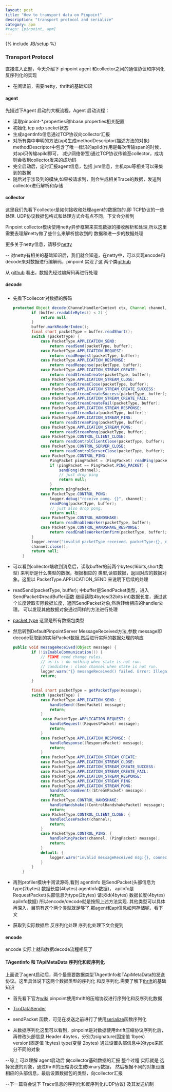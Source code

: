 ```yaml
---
layout: post
title: "How to transport data on Pinpoint"
description: "transport protocol and serialize"
category: apm
#tags: [pinpoint, apm]
---
```

{% include JB/setup %}

### Transport Protocol

直接进入正题，今天介绍下 pinpoint agent 和collector之间的通信协议和序列化反序列化的实现

* 在阅读前，需要netty，thrift的基础知识

#### agent

先描述下Agent 启动的大概流程，Agent 启动流程：

* 读取pinpoint-*.properties和hbase.properties相关配置
* 初始化 tcp udp socket状态
* 生成agentInfo信息通过TCP协议向collector汇报
* 对所有类中申明的方法(api)生成methodDescriptor(描述方法的对象) 
  methodDescriptor中包含了唯一标识的apiId(作用是每次传输span的时候，对api只传输apiId即可，
  减少网络带宽)通过TCP协议传输至collector，成功则会收到collector发来的成功码
* 完全启动后，定时汇报agent信息，包括 jvm信息，主机cpu等相关可以采集到的数据
* 随后对于涉及到的模块,如果被请求到，则会生成相关Trace的数据，发送到collector进行解析和存储

#### collector

这里我们先看下collector是如何接收和处理agent的数据包的.即 TCP协议的一些处理.
UDP协议数据包格式和处理方式会有点不同，下文会分析到

Pinpoint collector模块使用netty异步框架来实现数据的接收解析和处理,所以这里需要去理解netty做了些什么来解析接收到的
数据和进一步的数据处理

更多关于netty信息，请移步[netty](http://netty.io/)

-- 对netty有相关的基础知识后，我们就会知道，在netty中，可以实现encode和decode来对数据进行编解码，pinpoint 实现了这
两个类[github](https://github.com/naver/pinpoint/tree/master/rpc/src/main/java/com/navercorp/pinpoint/rpc/codec)

从 [github](https://github.com/naver/pinpoint/blob/master/rpc/src/main/java/com/navercorp/pinpoint/rpc/server/ServerPipelineFactory.java)
看出，数据先经过编解码再进行处理

##### decode 

* 先看下collecotr对数据的解码
    ``` java
    protected Object decode(ChannelHandlerContext ctx, Channel channel, ChannelBuffer buffer) throws Exception {
            if (buffer.readableBytes() < 2) {
                return null;
            }
            buffer.markReaderIndex();
            final short packetType = buffer.readShort();
            switch (packetType) {
                case PacketType.APPLICATION_SEND:
                    return readSend(packetType, buffer);
                case PacketType.APPLICATION_REQUEST:
                    return readRequest(packetType, buffer);
                case PacketType.APPLICATION_RESPONSE:
                    return readResponse(packetType, buffer);
                case PacketType.APPLICATION_STREAM_CREATE:
                    return readStreamCreate(packetType, buffer);
                case PacketType.APPLICATION_STREAM_CLOSE:
                    return readStreamClose(packetType, buffer);
                case PacketType.APPLICATION_STREAM_CREATE_SUCCESS:
                    return readStreamCreateSuccess(packetType, buffer);
                case PacketType.APPLICATION_STREAM_CREATE_FAIL:
                    return readStreamCreateFail(packetType, buffer);
                case PacketType.APPLICATION_STREAM_RESPONSE:
                    return readStreamData(packetType, buffer);
                case PacketType.APPLICATION_STREAM_PING:
                    return readStreamPing(packetType, buffer);
                case PacketType.APPLICATION_STREAM_PONG:
                    return readStreamPong(packetType, buffer);
                case PacketType.CONTROL_CLIENT_CLOSE:
                    return readControlClientClose(packetType, buffer);
                case PacketType.CONTROL_SERVER_CLOSE:
                    return readControlServerClose(packetType, buffer);
                case PacketType.CONTROL_PING:
                    PingPacket pingPacket = (PingPacket) readPing(packetType, buffer);
                    if (pingPacket == PingPacket.PING_PACKET) {
                        sendPong(channel);
                        // just drop ping
                        return null;
                    }
                    return pingPacket;
                case PacketType.CONTROL_PONG:
                    logger.debug("receive pong. {}", channel);
                    readPong(packetType, buffer);
                    // just also drop pong.
                    return null;
                case PacketType.CONTROL_HANDSHAKE:
                    return readEnableWorker(packetType, buffer);
                case PacketType.CONTROL_HANDSHAKE_RESPONSE:
                    return readEnableWorkerConfirm(packetType, buffer);
            }
            logger.error("invalid packetType received. packetType:{}, channel:{}", packetType, channel);
            channel.close();
            return null;
        }
    ```

* 可以看到collector端收到消息后，读取buffer的前两个bytes(16bits,short类型) 来判断是什么类型的数据，根据相应的
类型,读取数据，返回对应的数据对象。这里以 PacketType.APPLICATION_SEND 来说明下后续的处理

* readSend(packetType, buffer); 中buffer是SendPacket类型，进入SendPacket中readBuffer函数
继续读取4bytes(32bits int)数据长度，通过这个长度读取实际数据长度，返回SendPacket对象,然后转给相应的handler处理。
可以发现其他数据对象通过同样的方法进行处理

* [packet type](https://github.com/naver/pinpoint/tree/master/rpc/src/main/java/com/navercorp/pinpoint/rpc/packet)
这里是所有数据包类型


* 然后转到DefaultPinpointServer MessageReceived方法,参数 message即decode获取到的实际Packet数据,然后进行实际的数据处理的响应
    ``` java
    public void messageReceived(Object message) {
            if (!isEnableCommunication()) {
                // FIXME need change rules.
                // as-is : do nothing when state is not run.
                // candidate : close channel when state is not run.
                logger.warn("{} messageReceived() failed. Error: Illegal state this message({}) will be ignore.", objectUniqName, message);
                return;
            }
            
            final short packetType = getPacketType(message);
            switch (packetType) {
                case PacketType.APPLICATION_SEND: {
                    handleSend((SendPacket) message);
                    return;
                }
                 case PacketType.APPLICATION_REQUEST: {
                    handleRequest((RequestPacket) message);
                    return;
                }
                case PacketType.APPLICATION_RESPONSE: {
                    handleResponse((ResponsePacket) message);
                    return;
                }
                case PacketType.APPLICATION_STREAM_CREATE:
                case PacketType.APPLICATION_STREAM_CLOSE:
                case PacketType.APPLICATION_STREAM_CREATE_SUCCESS:
                case PacketType.APPLICATION_STREAM_CREATE_FAIL:
                case PacketType.APPLICATION_STREAM_RESPONSE:
                case PacketType.APPLICATION_STREAM_PING:
                case PacketType.APPLICATION_STREAM_PONG:
                    handleStreamEvent((StreamPacket) message);
                    return;
                case PacketType.CONTROL_HANDSHAKE:
                    handleHandshake((ControlHandshakePacket) message);
                    return;
                case PacketType.CONTROL_CLIENT_CLOSE: {
                    handleClosePacket(channel);
                    return;
                }
                case PacketType.CONTROL_PING: {
                    handlePingPacket(channel, (PingPacket) message);
                    return;
                }            
                default: {
                    logger.warn("invalid messageReceived msg:{}, connection:{}", message, channel);
                }
            }
        }

    ```

* 再到profiler模块中阅读源码,看到 agentInfo 是SendPacket(头部信息为type(2bytes) 数据长度(4bytes) agentInfo数据)，
apiInfo是RequestPacket(头部信息为type(2bytes) 请求id(4bytes) 数据长度(4bytes) apiInfo数据)
所以encode/decode就是按照上述方法实现.
其他类型可以具体再深入，目前有这个两个类型就足够了.那agent和api信息如何存储呢，看下文

* 获取到实际数据后 反序列化处理 序列化处理下文会提到

#### encode

encode 实际上就和数据decode流程相反了


####  TAgentInfo 和 TApiMetaData 序列化和反序列化

上面说了agent启动后，两个最重要数据类型TAgentInfo和TApiMetaData的发送协议。这里具体说下这两个数据类型的序列化
和反序列化.需要了解下[thrift](http://thrift.apache.org/)的基础知识

* 首先看下官方[wiki](https://github.com/naver/pinpoint/wiki/Technical-Overview-Of-Pinpoint#using-binary-format-thrift)
pinpoint使用thrift的压缩协议进行序列化和反序列化数据

* [TcpDataSender](https://github.com/naver/pinpoint/blob/master/profiler/src/main/java/com/navercorp/pinpoint/profiler/sender/TcpDataSender.java)

* sendPacket 函数，可见在发送之前进行了使用[serialize](https://github.com/naver/pinpoint/blob/master/thrift/src/main/java/com/navercorp/pinpoint/thrift/io/HeaderTBaseSerializer.java)函数序列化

* 从数据序列化这里可以看到，pinpoint是对数据使用thrift压缩协议序列化后，再修改头部信息
Header 4bytes，分别为signature(固定值 1byes) version(固定值 1bytes) type(变量 2bytes)
通过设置头部信息中的type来区分不同的对象



--综上 可以理解 agent启动后 向collector基础数据的汇报
整个过程 实际就是 选择发送的对象，通过thrift的压缩协议生成binary数据，
然后根据不同的对象设置相应的头部信息，最后设置数据包的类型，向collector汇报

<src img='../pictures/tcp_serialize.png' />


--下一篇将会说下 Trace信息的序列化和反序列化(UDP协议) 及其发送机制
